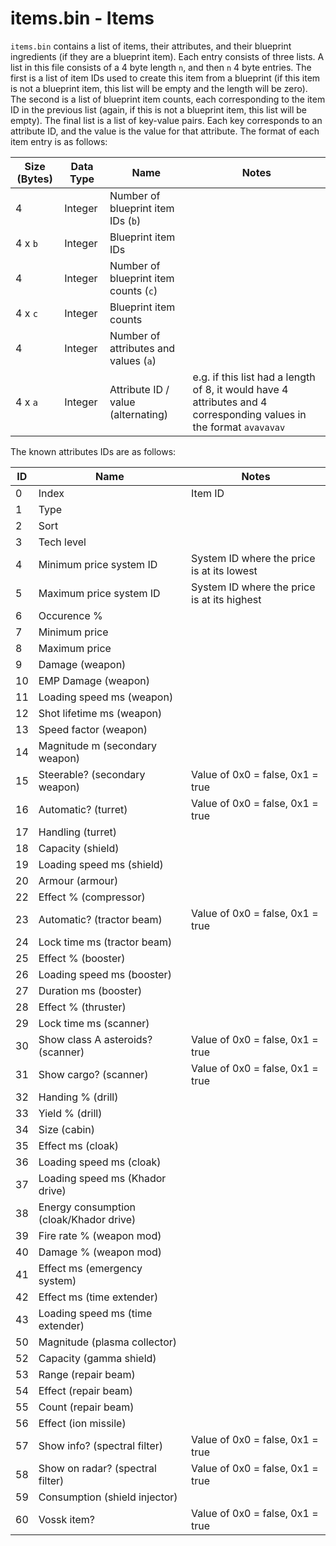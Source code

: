 # items.bin - Items

`items.bin` contains a list of items, their attributes, and their blueprint ingredients (if they are a blueprint item).
Each entry consists of three lists.
A list in this file consists of a 4 byte length `n`, and then `n` 4 byte entries.
The first is a list of item IDs used to create this item from a blueprint (if this item is not a blueprint item, this list will be empty and the length will be zero).
The second is a list of blueprint item counts, each corresponding to the item ID in the previous list (again, if this is not a blueprint item, this list will be empty).
The final list is a list of key-value pairs.
Each key corresponds to an attribute ID, and the value is the value for that attribute.
The format of each item entry is as follows:

| Size (Bytes) | Data Type | Name | Notes |
| --- | --- | --- | --- |
| 4 | Integer | Number of blueprint item IDs (`b`) | |
| 4 x `b` | Integer | Blueprint item IDs | |
| 4 | Integer | Number of blueprint item counts (`c`) | |
| 4 x `c` | Integer | Blueprint item counts | |
| 4 | Integer | Number of attributes and values (`a`) | |
| 4 x `a` | Integer | Attribute ID / value (alternating) | e.g. if this list had a length of 8, it would have 4 attributes and 4 corresponding values in the format `avavavav` |

The known attributes IDs are as follows:

| ID | Name | Notes |
| --- | --- | --- |
| 0 | Index | Item ID |
| 1 | Type | |
| 2 | Sort | |
| 3 | Tech level | |
| 4 | Minimum price system ID | System ID where the price is at its lowest |
| 5 | Maximum price system ID | System ID where the price is at its highest |
| 6 | Occurence % | |
| 7 | Minimum price | |
| 8 | Maximum price | |
| 9 | Damage (weapon) | |
| 10 | EMP Damage (weapon) | |
| 11 | Loading speed ms (weapon) | |
| 12 | Shot lifetime ms (weapon) | |
| 13 | Speed factor (weapon) | |
| 14 | Magnitude m (secondary weapon) | |
| 15 | Steerable? (secondary weapon) | Value of 0x0 = false, 0x1 = true |
| 16 | Automatic? (turret) | Value of 0x0 = false, 0x1 = true |
| 17 | Handling (turret) | |
| 18 | Capacity (shield) | |
| 19 | Loading speed ms (shield) | |
| 20 | Armour (armour) | |
| 22 | Effect % (compressor) | |
| 23 | Automatic? (tractor beam) | Value of 0x0 = false, 0x1 = true |
| 24 | Lock time ms (tractor beam) | |
| 25 | Effect % (booster) | |
| 26 | Loading speed ms (booster) | |
| 27 | Duration ms (booster) | |
| 28 | Effect % (thruster) | |
| 29 | Lock time ms (scanner) | |
| 30 | Show class A asteroids? (scanner) | Value of 0x0 = false, 0x1 = true |
| 31 | Show cargo? (scanner) | Value of 0x0 = false, 0x1 = true |
| 32 | Handing % (drill) | |
| 33 | Yield % (drill) | |
| 34 | Size (cabin) | |
| 35 | Effect ms (cloak) | |
| 36 | Loading speed ms (cloak) | |
| 37 | Loading speed ms (Khador drive) | |
| 38 | Energy consumption (cloak/Khador drive) | |
| 39 | Fire rate % (weapon mod) | |
| 40 | Damage % (weapon mod) | |
| 41 | Effect ms (emergency system) | |
| 42 | Effect ms (time extender) | |
| 43 | Loading speed ms (time extender) | |
| 50 | Magnitude (plasma collector) | |
| 52 | Capacity (gamma shield) | |
| 53 | Range (repair beam) | |
| 54 | Effect (repair beam) | |
| 55 | Count (repair beam) | |
| 56 | Effect (ion missile) | |
| 57 | Show info? (spectral filter) | Value of 0x0 = false, 0x1 = true |
| 58 | Show on radar? (spectral filter) | Value of 0x0 = false, 0x1 = true |
| 59 | Consumption (shield injector) | |
| 60 | Vossk item? | Value of 0x0 = false, 0x1 = true |
